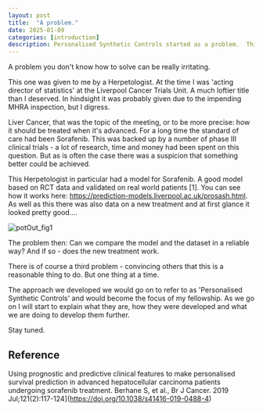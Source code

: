```yaml
---
layout: post
title:  "A problem."
date: 2025-01-09
categories: [introduction]
description: Personalised Synthetic Controls started as a problem.  This one was set. by a Hepetologist; How to compare a dataset of patients receiving a new treatment against a model which predicts their outcome under a control??
---
```



A problem you don't know how to solve can be really irritating.

This one was given to me by a Herpetologist.   At the time I was 'acting director of statistics' at the Liverpool Cancer Trials Unit.  A much loftier title than I deserved.  In hindsight it was probably given due to the impending MHRA inspection, but I digress.

Liver Cancer, that was the topic of the meeting, or to be more precise: how it should be treated when it's advanced.  For a long time the standard of care had been Sorafenib.  This was backed up by a number of phase III clinical trials - a lot of research, time and money had been spent on this question.  But as is often the case there was a suspicion that something better could be achieved.

This Herpetologist in particular had a model for Sorafenib.  A good model based on RCT data and validated on real world patients [1].  You can see how it works here: https://prediction-models.liverpool.ac.uk/prosash.html.  As well as this there was also data on a new treatment and at first glance it looked pretty good....


![potOut_fig1](/assets/images/pscintro1.png)


The problem then:  Can we compare the model and the dataset in a reliable way? And if so - does the new treatment work.

There is of course a third problem - convincing others that this is a reasonable thing to do.  But one thing at a time.

The approach we developed we would go on to refer to as 'Personalised Synthetic Controls' and would become the focus of my fellowship.  As we go on I will start to explain what they are, how they were developed and what we are doing to develop them further.

Stay tuned.

## Reference

Using prognostic and predictive clinical features to make personalised survival prediction in advanced hepatocellular carcinoma patients undergoing sorafenib treatment. Berhane S, et al., Br J Cancer. 2019 Jul;121(2):117-124](https://doi.org/10.1038/s41416-019-0488-4)
